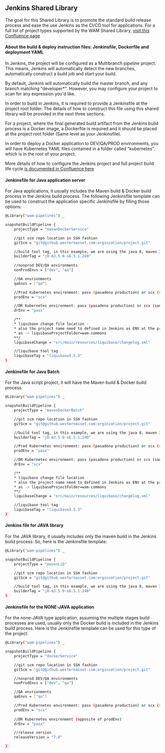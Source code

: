 ## Jenkins Shared Library

The goal for this Shared Library is to promote the standard build release process and ease the use Jenkins as the CI/CD tool for applications.  For a full list of project types supported by the WAM Shared Library, [visit this Confluence page](https://confluence.westernasset.com/display/DOC/Jenkins+Project+Types+Explained)

#### About the build & deploy instruction files: Jenkinsfile, Dockerfile and deployment YAML

In Jenkins, the project will be configured as a Multibranch pipeline project.  This means, Jenkins will automatically detect the new branches, automatically construct a build job and start your build.

By default, Jenkins will automatically build the master branch, and any branch matching "developer*".  However, you may configure your project to scan for any expression you'd like.

In order to build in Jenkins, it is required to provide a Jenkinsfile at the project root folder.  The details of how to construct this file using this shared library will be provided in the next three sections.

For a project, where the final generated build artifact from the Jenkins build process is a Docker image, a Dockerfile is required and it should be placed at the project root folder (Same level as your Jenkinsfile).

In order to deploy a Docker application to DEV/QA/PROD environments, you will have Kubernetes YAML files contained in a folder called "kubernetes", which is in the root of your project.

More details of how to configure the Jenkins project and full project build life cycle [is documented in Confluence here](https://confluence.westernasset.com/display/DOC/DevOps+Pipeline+Onboarding)

#### Jenkinsfile for Java application server

For Java applications, it usually includes the Maven build & Docker build process in the Jenkins build process.  The following Jenkinsfile template can be used to construct the application specific Jenkinsfile by filling those options:

```bash
@Library("wam-pipelines") _

snapshotBuildPipeline {
    projectType = "mavanDockerService"

    //git scm repo location in SSH fashion
    gitScm = "git@github.westernasset.com:orginzation/project.git"

    //build tool tag, in this example, we are using the java 8, maven 3.5.0 and sencha command 6.5.1.240
    builderTag = "j8-m3.5.0-s6.5.1.240"
    
    //nonprod DEV/QA environments
    nonProdEnvs = ["dev", "qa"]

    //QA envrionments
    qaEnvs = ["qa"]

    //Prod Kubernetes environment: pasx (pasadena production) or scx (santa clara production)
    prodEnv = "scx"

    //DR Kubernetes environment: pasx (pasadena production) or scx (santa clara production)
    drEnv = "pasx"

    /**
    * liquibase change file location -
    * also the project name need to defined in Jenkins as ENV at the project folder level
    * as -> liquibaseProjectFolder=wam-commons
    **/
    liquibaseChange = "src/main/resources/liquibase/changelog.xml"

    //liquibase tool tag
    liquibaseTag = "liquibase3.5.3"
}
```

#### Jenkinsfile for Java Batch

For the Java script project, it will have the Maven build & Docker build process.

```bash
@Library("wam-pipelines") _

snapshotBuildPipeline {
    projectType = "mavenDockerBatch"

    //git scm repo location in SSH fashion
    gitScm = "git@github.westernasset.com:orginzation/project.git"

    //build tool tag, in this example, we are using the java 8, maven 3.5.0 and sencha command 6.5.1.240
    builderTag = "j8-m3.5.0-s6.5.1.240"

    //Prod Kubernetes environment: pasx (pasadena production) or scx (santa clara production)
    prodEnv = "pasx"

    //DR Kubernetes environment: pasx (pasadena production) or scx (santa clara production)
    drEnv = "scx"

    /**
    * liquibase change file location -
    * also the project name need to defined in Jenkins as ENV at the project folder level
    * as -> liquibaseProjectFolder=wam-commons
    **/
    liquibaseChange = "src/main/resources/liquibase/changelog.xml"

    //liquibase tool tag
    liquibaseTag = "liquibase3.5.3"
}
```

#### Jenkins file for JAVA library

For the JAVA library, it usually includes only the maven build in the Jenkins build process.  So, here is the Jenkinsfile template:

```bash
@Library("wam-pipelines") _

snapshotBuildPipeline {
    projectType = "mavenLib"

    //git scm repo location in SSH fashion
    gitScm = "git@github.westernasset.com:orginzation/project.git"

    //build tool tag, in this example, we are using the java 8, maven 3.5.0 and sencha command 6.5.1.240
    builderTag = "j8-m3.5.0-s6.5.1.240"
}
```

#### Jenkinsfile for the NONE-JAVA application

For the none-JAVA type application, assuming the multiple stages build processes are used, usually only the Docker build is included in the Jenkins build process.  Here is the Jenkinsfile template can be used for this type of the project:

```bash
@Library("wam-pipelines") _

snapshotBuildPipeline {
    projectType = "dockerService"

    //git scm repo location in SSH fashion
    gitScm = "git@github.westernasset.com:orginzation/project.git"

    //nonprod DEV/QA environments
    nonProdEnvs = ["dev", "qa"]

    //QA envrionments
    qaEnvs = ["qa"]

    //Prod Kubernetes environment: pasx (pasadena production) or scx (santa clara production)
    prodEnv = "scx"
    
    //DR Kubernetes environment (opposite of prodEnv)
    drEnv = "pasx"

    //release version
    releaseVersion = "7.0"

}
```
